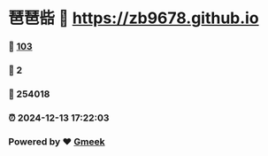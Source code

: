 # 琶琶啙 :link: https://zb9678.github.io 
### :page_facing_up: [103](https://zb9678.github.io/tag.html) 
### :speech_balloon: 2 
### :hibiscus: 254018 
### :alarm_clock: 2024-12-13 17:22:03 
### Powered by :heart: [Gmeek](https://github.com/Meekdai/Gmeek)
